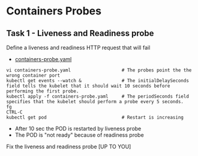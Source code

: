 # Containers Probes

## Task 1 - Liveness and Readiness probe

Define a liveness and readiness HTTP request that will fail

- [containers-probe.yaml](https://github.com/YeffaDev/learn-kubernetes-brownbag/blob/master/lab/yaml/07/containers-probe.yaml)

```
vi containers-probe.yaml                   # The probes point the the wrong container port
kubectl get events --watch &               # The initialDelaySeconds field tells the kubelet that it should wait 10 seconds before performing the first probe.
kubectl apply -f containers-probe.yaml     # The periodSeconds field specifies that the kubelet should perform a probe every 5 seconds.
fg
CTRL-C
kubectl get pod                            # Restart is increasing
```

- After 10 sec the POD is restarted by liveness probe
- The POD is "not ready" because of readiness probe

Fix the liveness and readiness probe [UP TO YOU]
